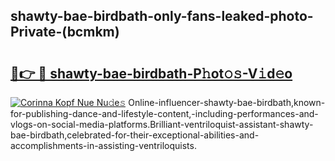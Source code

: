 ## shawty-bae-birdbath-only-fans​-leaked-photo​-Private-(bcmkm)


# <h2><a href="https://mediaupload.pro?title=shawty-bae-birdbath&ref=git">🔗👉 🔴 shawty-bae-birdbath-P𝚑ot𝚘𝚜-V𝚒d𝚎o</a></h2>

[![Corinna Kopf Nue Nu𝚍e𝚜](https://i.imgur.com/0qMVB7G.gif)](https://mediaupload.pro?title=shawty-bae-birdbath&ref=git)
Online-influencer-shawty-bae-birdbath,known-for-publishing-dance-and-lifestyle-content,-including-performances-and-vlogs-on-social-media-platforms.Brilliant-ventriloquist-assistant-shawty-bae-birdbath,celebrated-for-their-exceptional-abilities-and-accomplishments-in-assisting-ventriloquists.  